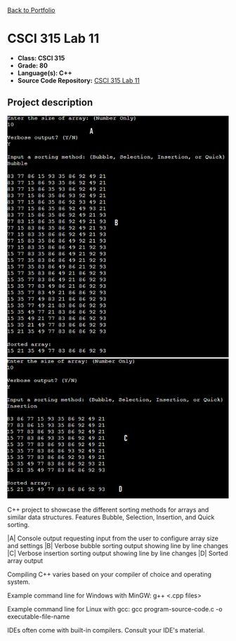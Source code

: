 [Back to Portfolio](./)

CSCI 315 Lab 11
===============

-   **Class: CSCI 315** 
-   **Grade: 80**
-   **Language(s): C++**
-   **Source Code Repository:** [CSCI 315 Lab 11](https://github.com/paulryanmc/315-Lab-11)  

## Project description

![315-Lab-11](images/sort2.png)
![315-Lab-11](images/sort3.png)

C++ project to showcase the different sorting methods for arrays and similar data structures. Features Bubble, Selection, Insertion, and Quick sorting.

|A| Console output requesting input from the user to configure array size and settings
|B| Verbose bubble sorting output showing line by line changes
|C| Verbose insertion sorting output showing line by line changes
|D| Sorted array output


Compiling C++ varies based on your compiler of choice and operating system.

Example command line for Windows with MinGW: g++ <.cpp files>

Example command line for Linux with gcc: gcc program-source-code.c -o executable-file-name

IDEs often come with built-in compilers. Consult your IDE's material.

